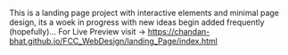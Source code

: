 This is a landing page project with interactive elements and minimal page design, its a woek in progress with new ideas begin added frequently (hopefully)...
For Live Preview visit -> https://chandan-bhat.github.io/FCC_WebDesign/landing_Page/index.html
